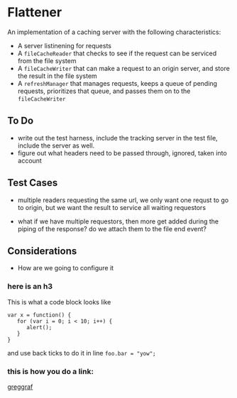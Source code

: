 Flattener
=============

An implementation of a caching server with the following characteristics:

* A server listinening for requests
* A `fileCacheReader` that checks to see if the request can be serviced from the file system
* A `fileCacheWriter` that can make a request to an origin server, and store the result in the file system
* A `refreshManager` that manages requests, keeps a queue of pending requests, prioritizes that queue, and passes them on to the `fileCacheWriter`

To Do
-------

* write out the test harness, include the tracking server in the test file, include the server as well.
* figure out what headers need to be passed through, ignored, taken into account


Test Cases
------------

* multiple readers requesting the same url, we only want one requst to go to origin, but we want the result to service all waiting requestors

* what if we have multiple requestors, then more get added during the piping of the response? do we attach them to the file end event?


Considerations
----------------

* How are we going to configure it

### here is an h3

This is what a code block looks like

    var x = function() {
       for (var i = 0; i < 10; i++) {
          alert();
       }
    }

and use back ticks to do it in line `foo.bar = "yow";`

### this is how you do a link:

[greggraf](http://www.greggraf.com/)


